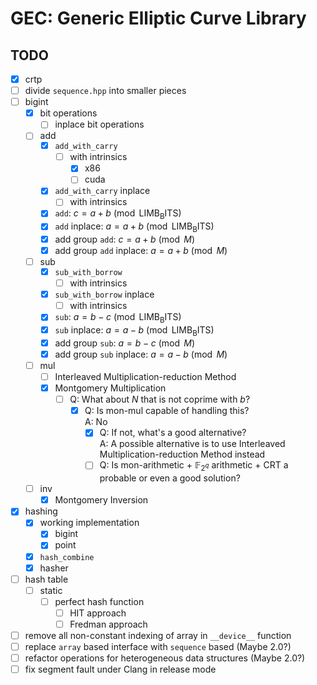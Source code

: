 # GEC: Generic Elliptic Curve Library

## TODO

- [x] crtp
- [ ] divide `sequence.hpp` into smaller pieces
- [ ] bigint
  - [x] bit operations
    - [ ] inplace bit operations
  - [ ] add
    - [x] `add_with_carry`
      - [ ] with intrinsics
        - [x] x86
        - [ ] cuda
    - [x] `add_with_carry` inplace
      - [ ] with intrinsics
    - [x] `add`: $c = a + b \pmod{\mathrm{LIMB_BITS}}$
    - [x] `add` inplace: $a = a + b \pmod{\mathrm{LIMB_BITS}}$
    - [x] add group `add`: $c = a + b \pmod{M}$
    - [x] add group `add` inplace: $a = a + b \pmod{M}$
  - [ ] sub
    - [x] `sub_with_borrow`
      - [ ] with intrinsics
    - [x] `sub_with_borrow` inplace
      - [ ] with intrinsics
    - [x] `sub`: $a = b - c \pmod{\mathrm{LIMB_BITS}}$
    - [x] `sub` inplace: $a = a - b \pmod{\mathrm{LIMB_BITS}}$
    - [x] add group `sub`: $a = b - c \pmod{M}$
    - [x] add group `sub` inplace: $a = a - b \pmod{M}$
  - [ ] mul
    - [ ] Interleaved Multiplication-reduction Method
    - [x] Montgomery Multiplication
      - [ ] Q: What about $N$ that is not coprime with $b$?
        - [x] Q: Is mon-mul capable of handling this?\
              A: No
          - [x] Q: If not, what's a good alternative?\
                A: A possible alternative is to use Interleaved Multiplication-reduction Method instead
          - [ ] Q: Is mon-arithmetic + $\mathbb{F}_{2^q}$ arithmetic + CRT a probable or even a good solution?
  - [ ] inv
    - [x] Montgomery Inversion
- [x] hashing
  - [x] working implementation
    - [x] bigint
    - [x] point
  - [x] `hash_combine`
  - [x] hasher
- [ ] hash table
  - [ ] static
    - [ ] perfect hash function
      - [ ] HIT approach
      - [ ] Fredman approach
- [ ] remove all non-constant indexing of array in `__device__` function
- [ ] replace `array` based interface with `sequence` based (Maybe 2.0?)
- [ ] refactor operations for heterogeneous data structures (Maybe 2.0?)
- [ ] fix segment fault under Clang in release mode
